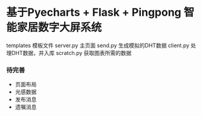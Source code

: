 # 基于Pyecharts + Flask + Pingpong 智能家居数字大屏系统
templates 模板文件
server.py 主页面
send.py 生成模拟的DHT数据
client.py 处理DHT数据，并入库
scratch.py 获取图表所需的数据


### 待完善

+ 页面布局
+ 光感数据
+ 发布消息
+ 遗嘱消息
